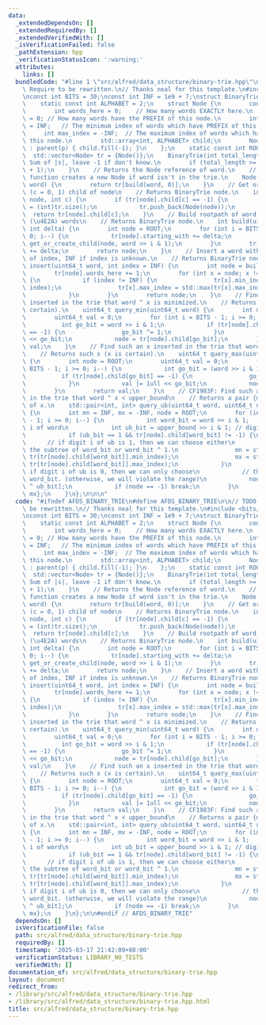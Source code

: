 ```yaml
---
data:
  _extendedDependsOn: []
  _extendedRequiredBy: []
  _extendedVerifiedWith: []
  _isVerificationFailed: false
  _pathExtension: hpp
  _verificationStatusIcon: ':warning:'
  attributes:
    links: []
  bundledCode: "#line 1 \"src/alfred/data_structure/binary-trie.hpp\"\n\n\n\n// TODO:\
    \ Require to be rewritten.\n// Thanks neal for this template.\n#include <bits/stdc++.h>\n\
    \nconst int BITS = 30;\nconst int INF = 1e9 + 7;\nstruct BinaryTrie { // 01-Trie\n\
    \    static const int ALPHABET = 2;\n    struct Node {\n        const int parent;\n\
    \        int words_here = 0;    // How many words EXACTLY here.\n        int starting_with\
    \ = 0; // How many words have the PREFIX of this node.\n        int min_index\
    \ = INF;   // The minimum index of words which have PREFIX of this node.\n   \
    \     int max_index = -INF;  // The maximum index of words which have PREFIX of\
    \ this node.\n        std::array<int, ALPHABET> child;\n        Node(int p = -1)\
    \ : parent(p) { child.fill(-1); }\n    };\n    static const int ROOT = 0;\n  \
    \  std::vector<Node> tr = {Node()};\n    BinaryTrie(int total_length = -1) { //\
    \ Sum of |s|, leave -1 if don't know.\n        if (total_length >= 0) tr.reserve(total_length\
    \ + 1);\n    }\n    // Returns the Node reference of word.\n    // NOTICE: this\
    \ function creates a new Node if word isn't in the trie.\n    Node &operator[](uint64_t\
    \ word) {\n        return tr[build(word, 0)];\n    }\n    // Get or create c-th\
    \ (c = 0, 1) child of node\n    // Returns BinaryTrie node.\n    int get_or_create_child(int\
    \ node, int c) {\n        if (tr[node].child[c] == -1) {\n            tr[node].child[c]\
    \ = (int)tr.size();\n            tr.push_back(Node(node));\n        }\n      \
    \  return tr[node].child[c];\n    }\n    // Build rootpath of word, insert delta\
    \ (\u4E2A) words\n    // Returns BinaryTrie node.\n    int build(uint64_t word,\
    \ int delta) {\n        int node = ROOT;\n        for (int i = BITS - 1; i >=\
    \ 0; i--) {\n            tr[node].starting_with += delta;\n            node =\
    \ get_or_create_child(node, word >> i & 1);\n        }\n        tr[node].starting_with\
    \ += delta;\n        return node;\n    }\n    // Insert a word with the index\
    \ of index, INF if index is unknown.\n    // Returns BinaryTrie node.\n    int\
    \ insert(uint64_t word, int index = INF) {\n        int node = build(word, 1);\n\
    \        tr[node].words_here += 1;\n        for (int x = node; x != -1; x = tr[x].parent)\
    \ {\n            if (index != INF) {\n                tr[x].min_index = std::min(tr[x].min_index,\
    \ index);\n                tr[x].max_index = std::max(tr[x].max_index, index);\n\
    \            }\n        }\n        return node;\n    }\n    // Find such an x\
    \ inserted in the trie that word ^ x is minimized.\n    // Returns such x (x is\
    \ certain).\n    uint64_t query_min(uint64_t word) {\n        int node = ROOT;\n\
    \        uint64_t val = 0;\n        for (int i = BITS - 1; i >= 0; i--) {\n  \
    \          int go_bit = word >> i & 1;\n            if (tr[node].child[go_bit]\
    \ == -1) {\n                go_bit ^= 1;\n            }\n            val |= 1ull\
    \ << go_bit;\n            node = tr[node].child[go_bit];\n        }\n        return\
    \ val;\n    }\n    // Find such an x inserted in the trie that word ^ x is maximized.\n\
    \    // Returns such x (x is certain).\n    uint64_t query_max(uint64_t word)\
    \ {\n        int node = ROOT;\n        uint64_t val = 0;\n        for (int i =\
    \ BITS - 1; i >= 0; i--) {\n            int go_bit = (word >> i & 1) ^ 1;\n  \
    \          if (tr[node].child[go_bit] == -1) {\n                go_bit ^= 1;\n\
    \            }\n            val |= 1ull << go_bit;\n            node = tr[node].child[go_bit];\n\
    \        }\n        return val;\n    }\n    // CF1983F: Find such an x inserted\
    \ in the trie that word ^ x < upper_bound\n    // Returns a pair {min_index, max_index}\
    \ of x.\n    std::pair<int, int> query_ub(uint64_t word, uint64_t upper_bound)\
    \ {\n        int mn = INF, mx = -INF, node = ROOT;\n        for (int i = BITS\
    \ - 1; i >= 0; i--) {\n            int word_bit = word >> i & 1;      // digit\
    \ i of word\n            int ub_bit = upper_bound >> i & 1; // digit i of ub\n\
    \            if (ub_bit == 1 && tr[node].child[word_bit] != -1) {\n          \
    \      // if digit i of ub is 1, then we can choose either\n                //\
    \ the subtree of word_bit or word_bit ^ 1.\n                mn = std::min(mn,\
    \ tr[tr[node].child[word_bit]].min_index);\n                mx = std::max(mx,\
    \ tr[tr[node].child[word_bit]].max_index);\n            }\n            // else\
    \ if digit i of ub is 0, then we can only choose\n            // the subtree of\
    \ word_bit. (otherwise, we will violate the range)\n            node = tr[node].child[word_bit\
    \ ^ ub_bit];\n            if (node == -1) break;\n        }\n        return {mn,\
    \ mx};\n    }\n};\n\n\n"
  code: "#ifndef AFDS_BINARY_TRIE\n#define AFDS_BINARY_TRIE\n\n// TODO: Require to\
    \ be rewritten.\n// Thanks neal for this template.\n#include <bits/stdc++.h>\n\
    \nconst int BITS = 30;\nconst int INF = 1e9 + 7;\nstruct BinaryTrie { // 01-Trie\n\
    \    static const int ALPHABET = 2;\n    struct Node {\n        const int parent;\n\
    \        int words_here = 0;    // How many words EXACTLY here.\n        int starting_with\
    \ = 0; // How many words have the PREFIX of this node.\n        int min_index\
    \ = INF;   // The minimum index of words which have PREFIX of this node.\n   \
    \     int max_index = -INF;  // The maximum index of words which have PREFIX of\
    \ this node.\n        std::array<int, ALPHABET> child;\n        Node(int p = -1)\
    \ : parent(p) { child.fill(-1); }\n    };\n    static const int ROOT = 0;\n  \
    \  std::vector<Node> tr = {Node()};\n    BinaryTrie(int total_length = -1) { //\
    \ Sum of |s|, leave -1 if don't know.\n        if (total_length >= 0) tr.reserve(total_length\
    \ + 1);\n    }\n    // Returns the Node reference of word.\n    // NOTICE: this\
    \ function creates a new Node if word isn't in the trie.\n    Node &operator[](uint64_t\
    \ word) {\n        return tr[build(word, 0)];\n    }\n    // Get or create c-th\
    \ (c = 0, 1) child of node\n    // Returns BinaryTrie node.\n    int get_or_create_child(int\
    \ node, int c) {\n        if (tr[node].child[c] == -1) {\n            tr[node].child[c]\
    \ = (int)tr.size();\n            tr.push_back(Node(node));\n        }\n      \
    \  return tr[node].child[c];\n    }\n    // Build rootpath of word, insert delta\
    \ (\u4E2A) words\n    // Returns BinaryTrie node.\n    int build(uint64_t word,\
    \ int delta) {\n        int node = ROOT;\n        for (int i = BITS - 1; i >=\
    \ 0; i--) {\n            tr[node].starting_with += delta;\n            node =\
    \ get_or_create_child(node, word >> i & 1);\n        }\n        tr[node].starting_with\
    \ += delta;\n        return node;\n    }\n    // Insert a word with the index\
    \ of index, INF if index is unknown.\n    // Returns BinaryTrie node.\n    int\
    \ insert(uint64_t word, int index = INF) {\n        int node = build(word, 1);\n\
    \        tr[node].words_here += 1;\n        for (int x = node; x != -1; x = tr[x].parent)\
    \ {\n            if (index != INF) {\n                tr[x].min_index = std::min(tr[x].min_index,\
    \ index);\n                tr[x].max_index = std::max(tr[x].max_index, index);\n\
    \            }\n        }\n        return node;\n    }\n    // Find such an x\
    \ inserted in the trie that word ^ x is minimized.\n    // Returns such x (x is\
    \ certain).\n    uint64_t query_min(uint64_t word) {\n        int node = ROOT;\n\
    \        uint64_t val = 0;\n        for (int i = BITS - 1; i >= 0; i--) {\n  \
    \          int go_bit = word >> i & 1;\n            if (tr[node].child[go_bit]\
    \ == -1) {\n                go_bit ^= 1;\n            }\n            val |= 1ull\
    \ << go_bit;\n            node = tr[node].child[go_bit];\n        }\n        return\
    \ val;\n    }\n    // Find such an x inserted in the trie that word ^ x is maximized.\n\
    \    // Returns such x (x is certain).\n    uint64_t query_max(uint64_t word)\
    \ {\n        int node = ROOT;\n        uint64_t val = 0;\n        for (int i =\
    \ BITS - 1; i >= 0; i--) {\n            int go_bit = (word >> i & 1) ^ 1;\n  \
    \          if (tr[node].child[go_bit] == -1) {\n                go_bit ^= 1;\n\
    \            }\n            val |= 1ull << go_bit;\n            node = tr[node].child[go_bit];\n\
    \        }\n        return val;\n    }\n    // CF1983F: Find such an x inserted\
    \ in the trie that word ^ x < upper_bound\n    // Returns a pair {min_index, max_index}\
    \ of x.\n    std::pair<int, int> query_ub(uint64_t word, uint64_t upper_bound)\
    \ {\n        int mn = INF, mx = -INF, node = ROOT;\n        for (int i = BITS\
    \ - 1; i >= 0; i--) {\n            int word_bit = word >> i & 1;      // digit\
    \ i of word\n            int ub_bit = upper_bound >> i & 1; // digit i of ub\n\
    \            if (ub_bit == 1 && tr[node].child[word_bit] != -1) {\n          \
    \      // if digit i of ub is 1, then we can choose either\n                //\
    \ the subtree of word_bit or word_bit ^ 1.\n                mn = std::min(mn,\
    \ tr[tr[node].child[word_bit]].min_index);\n                mx = std::max(mx,\
    \ tr[tr[node].child[word_bit]].max_index);\n            }\n            // else\
    \ if digit i of ub is 0, then we can only choose\n            // the subtree of\
    \ word_bit. (otherwise, we will violate the range)\n            node = tr[node].child[word_bit\
    \ ^ ub_bit];\n            if (node == -1) break;\n        }\n        return {mn,\
    \ mx};\n    }\n};\n\n#endif // AFDS_BINARY_TRIE"
  dependsOn: []
  isVerificationFile: false
  path: src/alfred/data_structure/binary-trie.hpp
  requiredBy: []
  timestamp: '2025-03-17 21:42:09+08:00'
  verificationStatus: LIBRARY_NO_TESTS
  verifiedWith: []
documentation_of: src/alfred/data_structure/binary-trie.hpp
layout: document
redirect_from:
- /library/src/alfred/data_structure/binary-trie.hpp
- /library/src/alfred/data_structure/binary-trie.hpp.html
title: src/alfred/data_structure/binary-trie.hpp
---
```

